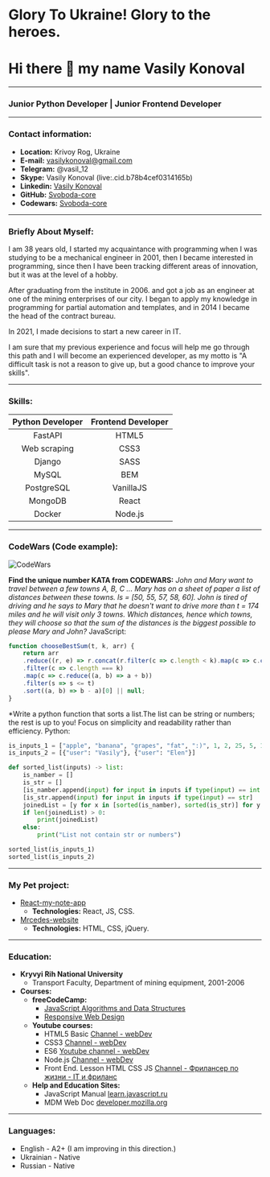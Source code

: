 # Glory To Ukraine! Glory to the heroes.
# Hi there 👋 my name Vasily Konoval
---
### Junior Python Developer | Junior Frontend Developer
---

### Contact information:
* **Location:** Krivoy Rog, Ukraine<br>
* **E-mail:** vasilykonoval@gmail.com<br>
* **Telegram:** @vasil_12<br>
* **Skype:** Vasily Konoval (live:.cid.b78b4cef0314165b)<br>
* **Linkedin:** [Vasily Konoval](https://www.linkedin.com/in/vasily-konoval-547938206/)<br>
* **GitHub:** [Svoboda-core](https://github.com/Svoboda-core)<br>
* **Codewars:** [Svoboda-core](https://www.codewars.com/users/svoboda-core)<br>

---

### Briefly About Myself:
I am 38 years old, I started my acquaintance with programming when I was studying to be a mechanical engineer in 2001, then I became interested in programming, since then I have been tracking different areas of innovation, but it was at the level of a hobby.<br>

After graduating from the institute in 2006. and got a job as an engineer at one of the mining enterprises of our city. I began to apply my knowledge in programming for partial automation and templates, and in 2014 I became the head of the contract bureau.<br>

In 2021, I made decisions to start a new career in IT.<br>

I am sure that my previous experience and focus will help me go through this path and I will become an experienced developer, as my motto is "A difficult task is not a reason to give up, but a good chance to improve your skills".<br>

---

### Skills:
| **Python Developer**    | **Frontend Developer**      |
| :-----------: |:-----------:|
| FastAPI       | HTML5       |
| Web scraping  | CSS3        |
| Django        | SASS        |
| MySQL         | BEM         |
| PostgreSQL    | VanillaJS   |
| MongoDB       | React       |
| Docker        | Node.js     |

---

### CodeWars (Code example):

![CodeWars](https://www.codewars.com/users/svoboda-core/badges/large)

**Find the unique number KATA from CODEWARS:**
*John and Mary want to travel between a few towns A, B, C ... Mary has on a sheet of paper a list of distances between these towns. ls = [50, 55, 57, 58, 60]. John is tired of driving and he says to Mary that he doesn't want to drive more than t = 174 miles and he will visit only 3 towns.
Which distances, hence which towns, they will choose so that the sum of the distances is the biggest possible to please Mary and John?*
JavaScript:
```javascript
function chooseBestSum(t, k, arr) {
    return arr
    .reduce((r, e) => r.concat(r.filter(c => c.length < k).map(c => c.concat([e]))),[[]])
    .filter(c => c.length === k)
    .map(c => c.reduce((a, b) => a + b))
    .filter(s => s <= t)
    .sort((a, b) => b - a)[0] || null;
}
```
*Write a python function that sorts a list.The list can be string or numbers; the rest is up to you! Focus on simplicity and readability rather than efficiency.
Python:
```Python 
is_inputs_1 = ["apple", "banana", "grapes", "fat", ":)", 1, 2, 25, 5, 10, -1, -5, 0, 0.10, -0.15,[], {"user": "Vasily"}]
is_inputs_2 = [{"user": "Vasily"}, {"user": "Elen"}]

def sorted_list(inputs) -> list:
    is_namber = []
    is_str = []
    [is_namber.append(input) for input in inputs if type(input) == int or type(input) == float]
    [is_str.append(input) for input in inputs if type(input) == str]
    joinedList = [y for x in [sorted(is_namber), sorted(is_str)] for y in x]
    if len(joinedList) > 0:
        print(joinedList)
    else:
        print("List not contain str or numbers")

sorted_list(is_inputs_1)
sorted_list(is_inputs_2)
```
---

### My Pet project:
* [React-my-note-app](https://github.com/svoboda-core/react-my-note-app)
  * **Technologies:** React, JS, CSS.
* [Mrcedes-website](https://mercedes-website.herokuapp.com/index.html)
  * **Technologies:** HTML, CSS, jQuery.

---
### Education:

* **Kryvyi Rih National University**
  * Transport Faculty, Department of mining equipment, 2001-2006
* **Courses:**
  * **freeCodeCamp:**
    * [JavaScript Algorithms and Data Structures](https://freecodecamp.org/certification/Vasily_Konoval/javascript-algorithms-and-data-structures)
    * [Responsive Web Design](https://www.freecodecamp.org/certification/Vasily_Konoval/responsive-web-design)
  * **Youtube courses:**
    * HTML5 Basic [Сhannel - webDev](https://www.youtube.com/playlist?list=PLNkWIWHIRwMFtHHg0amAgocYP-kZypbY7)
    * CSS3 [Сhannel - webDev](https://www.youtube.com/playlist?list=PLNkWIWHIRwMHUawuIEpPI_tOG7Mfhs_sA)
    * ES6 [Youtube channel - webDev](https://www.youtube.com/playlist?list=PLNkWIWHIRwMGLJXugVvdK7i8UagGQNaXD)
    * Node.js [Сhannel - webDev](https://www.youtube.com/playlist?list=PLNkWIWHIRwMFtsaJ4b_wwkJDHKJeuAkP0)
    * Front End. Lesson HTML CSS JS [Сhannel - Фрилансер по жизни - IT и фриланс](https://www.youtube.com/playlist?list=PLM6XATa8CAG4F9nAIYNS5oAiPotxwLFIr)
  * **Help and Education Sites:**
    * JavaScript Manual [learn.javascript.ru](https://learn.javascript.ru/)
    * MDM Web Doc [developer.mozilla.org](https://developer.mozilla.org/)

----
### Languages:

- English \- A2+ (I am improving in this direction.)
- Ukrainian \- Native
- Russian \- Native
